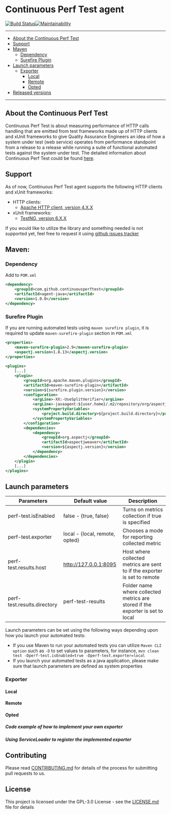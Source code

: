 # Continuous Perf Test agent

[![Build Status](https://travis-ci.org/continuousperftest/agent-java.svg?branch=master)](https://travis-ci.org/continuousperftest/agent-java)[![Maintainability](https://api.codeclimate.com/v1/badges/db073d11f43ce2552fe5/maintainability)](https://codeclimate.com/github/continuousperftest/agent-java/maintainability)

---
- [About the Continuous Perf Test](https://github.com/continuousperftest/agent-java#about-the-continuous-perf-test)
- [Support](https://github.com/continuousperftest/agent-java#support)
- [Maven](https://github.com/continuousperftest/agent-java#maven)
  - [Dependency](https://github.com/continuousperftest/agent-java#dependency)
  - [Surefire Plugin](https://github.com/continuousperftest/agent-java#surefire-plugin)
- [Launch parameters](https://github.com/continuousperftest/agent-java#launch-parameters)
  - [Exporter](https://github.com/continuousperftest/agent-java#exporter)
  	- [Local](https://github.com/continuousperftest/agent-java#local)
  	- [Remote](https://github.com/continuousperftest/agent-java#remote)
  	- [Opted](https://github.com/continuousperftest/agent-java#opted)
- [Released versions](https://github.com/continuousperftest/agent-java/blob/master/CHANGES.md)
---


## About the Continuous Perf Test

Continuous Perf Test is about measuring performance of HTTP calls handling that are emitted from test frameworks made up of HTTP clients and xUnit frameworks to give Quality Assurance Engineers an idea of how a system under test (web service) operates from performance standpoint from a release to a release while running a suite of functional automated tests against the system under test. The detailed information about Continuous Perf Test could be found [here](https://www.linkedin.com/pulse/continuous-perf-test-aleh-struneuski).


## Support

As of now, Continuous Perf Test agent supports the following HTTP clients and xUnit frameworks:

-	HTTP clients:
	-	[Apache HTTP client, version 4.X.X](https://hc.apache.org/httpcomponents-client-ga)
-	xUnit frameworks:
	- 	[TestNG, version 6.X.X](https://testng.org/doc/index.html)

If you would like to utilize the library and something needed is not supported yet, feel free to request it using [github issues tracker](https://github.com/continuousperftest/agent-java/issues)


## Maven:

### Dependency

Add to `POM.xml`

```xml
<dependency>
    <groupId>com.github.continuousperftest</groupId>
    <artifactId>agent-java</artifactId>
    <version>1.0.0</version>
</dependency>
```

### Surefire Plugin

If you are running automated tests using `maven surefire plugin`, it is required to update `maven-surefire-plugin` section in `POM.xml`

```xml
<properties>
	<maven-surefire-plugin>2.9</maven-surefire-plugin>
	<aspectj.version>1.8.13</aspectj.version>
</properties>
	
<plugins>
    [...]
	<plugin>
		<groupId>org.apache.maven.plugins</groupId>
		<artifactId>maven-surefire-plugin</artifactId>
		<version>${surefire.plugin.version}</version>
		<configuration>
			<argLine>-XX:-UseSplitVerifier</argLine>
			<argLine>-javaagent:${user.home}/.m2/repository/org/aspectj/aspectjweaver/${aspectj.version}/aspectjweaver-${aspectj.version}.jar</argLine>
			<systemPropertyVariables>
				<project.build.directory>${project.build.directory}</project.build.directory>
			</systemPropertyVariables>
		</configuration>
		<dependencies>
			<dependency>
				<groupId>org.aspectj</groupId>
				<artifactId>aspectjweaver</artifactId>
				<version>${aspectj.version}</version>
			</dependency>
		</dependencies>
	</plugin>
    [...]
</plugins>
```


## Launch parameters

| 	      **Parameters**      	|       **Default value**       |        						**Description**        		                   |
|-------------------------------|-------------------------------|------------------------------------------------------------------------------|
| perf-test.isEnabled    		|false - {true, false}          |Turns on metrics collection if true is specified							   |
| perf-test.exporter     		|local - {local, remote, opted} |Chooses a mode for reporting collected metric   							   |
| perf-test.results.host 		|http://127.0.0.1:8095          |Host where collected metrics are sent to if the exporter is set to remote     |                  
| perf-test.results.directory   |perf-test-results              |Folder name where collected metrics are stored if the exporter is set to local|  


Launch parameters can be set using the following ways depending upon how you launch your automated tests:
-	If you use Maven to run your automated tests you can utilize `Maven CLI option` such as `-D` to set values to parameters, for instance, `mvn clean test -Dperf-test.isEnabled=true -Dperf-test.exporter=local`
-	If you launch your automated tests as a java application, please make sure that launch parameters are defined as system properties

### Exporter

#### Local

#### Remote

#### Opted

##### Code example of how to implement your own exporter

##### Using ServiceLoader to register the implemented exporter


## Contributing

Please read [CONTRIBUTING.md](https://github.com/continuousperftest/agent-java/blob/master/CONTRIBUTING.md) for details of the process for submitting pull requests to us.


## License

This project is licensed under the GPL-3.0 License - see the [LICENSE.md](https://github.com/continuousperftest/agent-java/blob/master/LICENSE) file for details